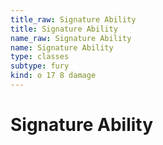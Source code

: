 ```yaml
---
title_raw: Signature Ability
title: Signature Ability
name_raw: Signature Ability
name: Signature Ability
type: classes
subtype: fury
kind: o 17 8 damage
---
```


# Signature Ability
